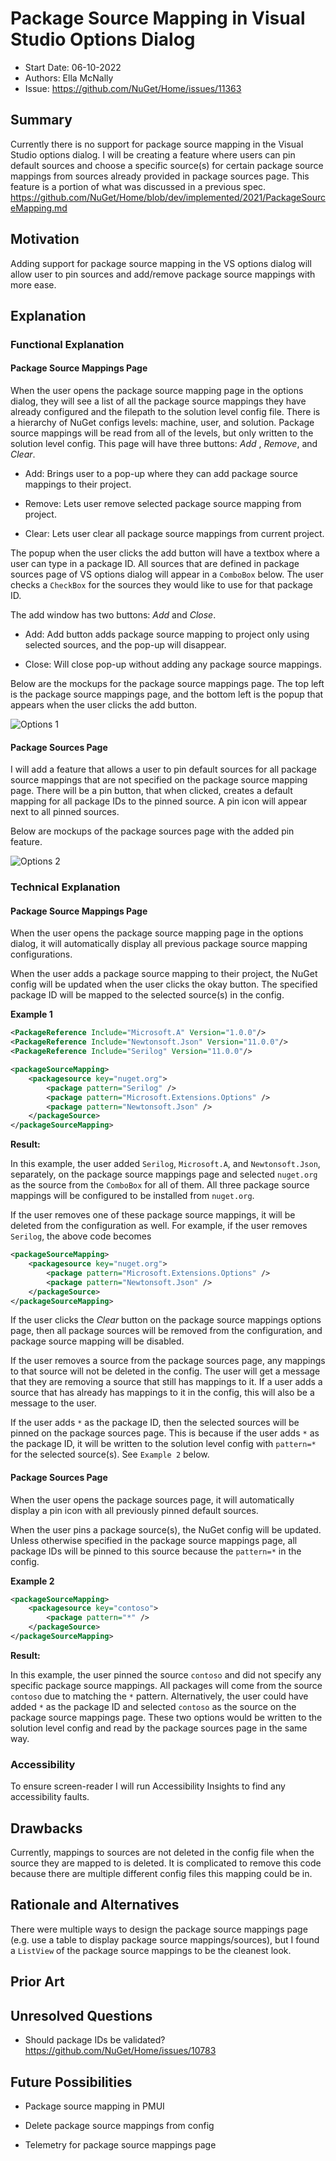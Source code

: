 # Package Source Mapping in Visual Studio Options Dialog

* Start Date: 06-10-2022
* Authors: Ella McNally
* Issue: https://github.com/NuGet/Home/issues/11363

## Summary

Currently there is no support for package source mapping in the Visual Studio options dialog. I will be creating a feature where users can pin default sources and choose a specific source(s) for certain package source mappings from sources already provided in package sources page. This feature is a portion of what was discussed in a previous spec. https://github.com/NuGet/Home/blob/dev/implemented/2021/PackageSourceMapping.md

## Motivation 

Adding support for package source mapping in the VS options dialog will allow user to pin sources and add/remove package source mappings with more ease.

## Explanation

### Functional Explanation

#### Package Source Mappings Page 

When the user opens the package source mapping page in the options dialog, they will see a list of all the package source mappings they have already configured and the filepath to the solution level config file. There is a hierarchy of NuGet configs levels: machine, user, and solution. Package source mappings will be read from all of the levels, but only written to the solution level config. This page will have three buttons: _Add_ , _Remove_, and _Clear_.

* Add: Brings user to a pop-up where they can add package source mappings to their project.

* Remove: Lets user remove selected package source mapping from project.

* Clear: Lets user clear all package source mappings from current project.

The popup when the user clicks the add button will have a textbox where a user can type in a package ID. All sources that are defined in package sources page of VS options dialog will appear in a `ComboBox` below. The user checks a `CheckBox` for the sources they would like to use for that package ID. 

The add window has two buttons: _Add_ and _Close_.

* Add: Add button adds package source mapping to project only using selected sources, and the pop-up will disappear. 

* Close: Will close pop-up without adding any package source mappings.

Below are the mockups for the package source mappings page. The top left is the package source mappings page, and the bottom left is the popup that appears when the user clicks the add button.

![Options 1](../../meta/resources/PackageSourceMapping/VSOptions.png)

#### Package Sources Page

I will add a feature that allows a user to pin default sources for all package source mappings that are not specified on the package source mapping page. There will be a pin button, that when clicked, creates a default mapping for all package IDs to the pinned source. A pin icon will appear next to all pinned sources.

Below are mockups of the package sources page with the added pin feature.

![Options 2](../../meta/resources/PackageSourceMapping/VSOptions1.png)

### Technical Explanation

#### Package Source Mappings Page

When the user opens the package source mapping page in the options dialog, it will automatically display all previous package source mapping configurations. 

When the user adds a package source mapping to their project, the NuGet config will be updated when the user clicks the okay button. The specified package ID will be mapped to the selected source(s) in the config. 

**Example 1** 

```xml
<PackageReference Include="Microsoft.A" Version="1.0.0"/>
<PackageReference Include="Newtonsoft.Json" Version="11.0.0"/>
<PackageReference Include="Serilog" Version="11.0.0"/>
```

```xml
<packageSourceMapping>
    <packagesource key="nuget.org">
        <package pattern="Serilog" />
        <package pattern="Microsoft.Extensions.Options" />
        <package pattern="Newtonsoft.Json" />
    </packageSource>
</packageSourceMapping>
```

**Result:**

In this example, the user added `Serilog`, `Microsoft.A`, and `Newtonsoft.Json`, separately, on the package source mappings page and selected `nuget.org` as the source from the `ComboBox` for all of them. All three package source mappings will be configured to be installed from `nuget.org`. 

If the user removes one of these package source mappings, it will be deleted from the configuration as well. For example, if the user removes `Serilog`, the above code becomes

```xml
<packageSourceMapping>
    <packagesource key="nuget.org">
        <package pattern="Microsoft.Extensions.Options" />
        <package pattern="Newtonsoft.Json" />
    </packageSource>
</packageSourceMapping>
```

If the user clicks the _Clear_ button on the package source mappings options page, then all package sources will be removed from the configuration, and package source mapping will be disabled. 

If the user removes a source from the package sources page, any mappings to that source will not be deleted in the config. The user will get a message that they are removing a source that still has mappings to it. If a user adds a source that has already has mappings to it in the config, this will also be a message to the user.

If the user adds `*` as the package ID, then the selected sources will be pinned on the package sources page. This is because if the user adds `*` as the package ID, it will be written to the solution level config with `pattern=*` for the selected source(s). See `Example 2` below.

#### Package Sources Page

When the user opens the package sources page, it will automatically display a pin icon with all previously pinned default sources.

When the user pins a package source(s), the NuGet config will be updated. Unless otherwise specified in the package source mappings page, all package IDs will be pinned to this source because the `pattern=*` in the config. 

**Example 2**

```xml
<packageSourceMapping>
    <packagesource key="contoso">
        <package pattern="*" />
    </packageSource>
</packageSourceMapping>
```

**Result:**

In this example, the user pinned the source `contoso` and did not specify any specific package source mappings. All packages will come from the source `contoso` due to matching the `*` pattern. Alternatively, the user could have added `*` as the package ID and selected `contoso` as the source on the package source mappings page. These two options would be written to the solution level config and read by the package sources page in the same way.

### Accessibility 

To ensure screen-reader I will run Accessibility Insights to find any accessibility faults.


## Drawbacks 

Currently, mappings to sources are not deleted in the config file when the source they are mapped to is deleted. It is complicated to remove this code because there are multiple different config files this mapping could be in.


## Rationale and Alternatives 

There were multiple ways to design the package source mappings page (e.g. use a table to display package source mappings/sources), but I found a `ListView` of the package source mappings to be the cleanest look. 

## Prior Art


## Unresolved Questions 


* Should package IDs be validated? <https://github.com/NuGet/Home/issues/10783>


## Future Possibilities 

* Package source mapping in PMUI

* Delete package source mappings from config

* Telemetry for package source mappings page
